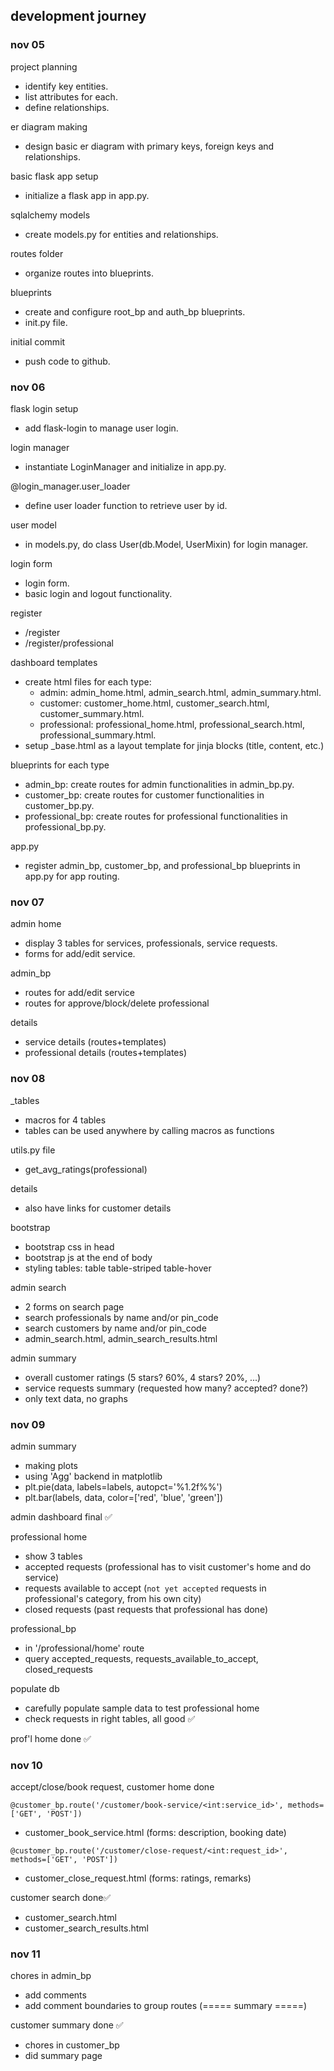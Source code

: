 ## development journey

### nov 05

project planning

- identify key entities.
- list attributes for each.
- define relationships.

er diagram making

- design basic er diagram with primary keys, foreign keys and relationships.

basic flask app setup

- initialize a flask app in app.py.

sqlalchemy models

- create models.py for entities and relationships.

routes folder

- organize routes into blueprints.

blueprints

- create and configure root_bp and auth_bp blueprints.
- init.py file.

initial commit

- push code to github.

### nov 06

flask login setup

- add flask-login to manage user login.

login manager

- instantiate LoginManager and initialize in app.py.

@login_manager.user_loader

- define user loader function to retrieve user by id.

user model

- in models.py, do class User(db.Model, UserMixin) for login manager.

login form

- login form.
- basic login and logout functionality.

register

- /register
- /register/professional

dashboard templates

- create html files for each type:
  - admin: admin_home.html, admin_search.html, admin_summary.html.
  - customer: customer_home.html, customer_search.html, customer_summary.html.
  - professional: professional_home.html, professional_search.html, professional_summary.html.
- setup \_base.html as a layout template for jinja blocks (title, content, etc.)

blueprints for each type

- admin_bp: create routes for admin functionalities in admin_bp.py.
- customer_bp: create routes for customer functionalities in customer_bp.py.
- professional_bp: create routes for professional functionalities in professional_bp.py.

app.py

- register admin_bp, customer_bp, and professional_bp blueprints in app.py for app routing.

### nov 07

admin home

- display 3 tables for services, professionals, service requests.
- forms for add/edit service.

admin_bp

- routes for add/edit service
- routes for approve/block/delete professional

details

- service details (routes+templates)
- professional details (routes+templates)

### nov 08

\_tables

- macros for 4 tables
- tables can be used anywhere by calling macros as functions

utils.py file

- get_avg_ratings(professional)

details

- also have links for customer details

bootstrap

- bootstrap css in head
- bootstrap js at the end of body
- styling tables: table table-striped table-hover

admin search

- 2 forms on search page
- search professionals by name and/or pin_code
- search customers by name and/or pin_code
- admin_search.html, admin_search_results.html

admin summary

- overall customer ratings (5 stars? 60%, 4 stars? 20%, ...)
- service requests summary (requested how many? accepted? done?)
- only text data, no graphs

### nov 09

admin summary

- making plots
- using 'Agg' backend in matplotlib
- plt.pie(data, labels=labels, autopct='%1.2f%%')
- plt.bar(labels, data, color=['red', 'blue', 'green'])

admin dashboard final ✅

professional home

- show 3 tables
- accepted requests (professional has to visit customer's home and do service)
- requests available to accept (`not yet accepted` requests in professional's category, from his own city)
- closed requests (past requests that professional has done)

professional_bp

- in '/professional/home' route
- query accepted_requests, requests_available_to_accept, closed_requests

populate db

- carefully populate sample data to test professional home
- check requests in right tables, all good ✅

prof'l home done ✅

### nov 10

accept/close/book request, customer home done

`@customer_bp.route('/customer/book-service/<int:service_id>', methods=['GET', 'POST'])`

- customer_book_service.html (forms: description, booking date)

`@customer_bp.route('/customer/close-request/<int:request_id>', methods=['GET', 'POST'])`

- customer_close_request.html (forms: ratings, remarks)

customer search done✅

- customer_search.html
- customer_search_results.html

### nov 11

chores in admin_bp

- add comments
- add comment boundaries to group routes (===== summary =====)

customer summary done ✅

- chores in customer_bp
- did summary page
